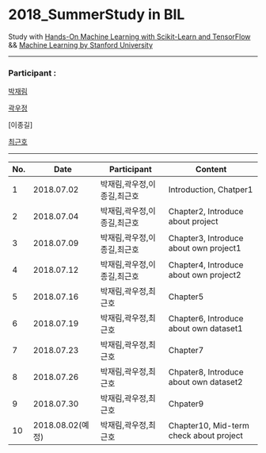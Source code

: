 # 2018_SummerStudy in BIL

Study with [Hands-On Machine Learning with Scikit-Learn and TensorFlow](http://shop.oreilly.com/product/0636920052289.do) && [Machine Learning by Stanford University](https://www.coursera.org/learn/machine-learning/home)
***
### Participant : 

[박재림](https://github.com/ParkJaeRim)

[곽우정](https://github.com/kfriendship)

[이종길]

[최근호](https://github.com/cgh2797)
***
No. | Date | Participant | Content
---|---|---|---
1 | 2018.07.02 | 박재림,곽우정,이종길,최근호 | Introduction, Chatper1
2 | 2018.07.04 | 박재림,곽우정,이종길,최근호 | Chapter2, Introduce about project
3 | 2018.07.09 | 박재림,곽우정,이종길,최근호 | Chapter3, Introduce about own project1
4 | 2018.07.12 | 박재림,곽우정,이종길,최근호 | Chapter4, Introduce about own project2
5 | 2018.07.16 | 박재림,곽우정,최근호 | Chapter5
6 | 2018.07.19 | 박재림,곽우정,최근호 | Chapter6, Introduce about own dataset1
7 | 2018.07.23 | 박재림,곽우정,최근호 | Chapter7
8 | 2018.07.26 | 박재림,곽우정,최근호 | Chpater8, Introduce about own dataset2
9 | 2018.07.30 | 박재림,곽우정,최근호 | Chpater9
10 | 2018.08.02(예정) | 박재림,곽우정,최근호 | Chapter10, Mid-term check about project
